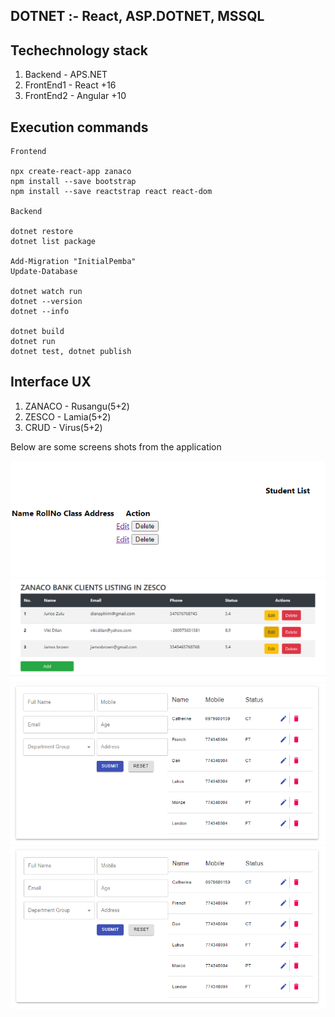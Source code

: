 ## DOTNET :- React, ASP.DOTNET, MSSQL

## Techechnology stack 
 
1. Backend    - APS.NET
2. FrontEnd1  - React +16
3. FrontEnd2  - Angular +10

## Execution commands
```
Frontend

npx create-react-app zanaco
npm install --save bootstrap
npm install --save reactstrap react react-dom

Backend

dotnet restore
dotnet list package

Add-Migration "InitialPemba" 
Update-Database

dotnet watch run
dotnet --version
dotnet --info

dotnet build
dotnet run
dotnet test, dotnet publish

```

## Interface UX
1. ZANACO - Rusangu(5+2)
2. ZESCO  - Lamia(5+2)
3. CRUD   - Virus(5+2)

 Below are some screens shots from the application
 
![ Page #1 ](https://github.com/LINOSNCHENA/DOTNET-Exercise-ZESCO/blob/master/UXVIEW/page1.png)
![ Page #2 ](https://github.com/LINOSNCHENA/DOTNET-Exercise-ZESCO/blob/master/UXVIEW/page2.png)
![ Page #3 ](https://github.com/LINOSNCHENA/DOTNET-Exercise-ZESCO/blob/master/UXVIEW/page3.png)
![ Page #4 ](https://github.com/LINOSNCHENA/DOTNET-Exercise-ZESCO/blob/master/UXVIEW/page4.png)